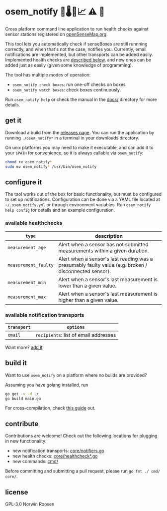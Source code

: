 # osem_notify 🔆🌡📡📈  ⚠ 📲

Cross platform command line application to run health checks against sensor stations registered on [openSenseMap.org](https://opensensemap.org).

This tool lets you automatically check if senseBoxes are still runnning correctly,
and when that's not the case, notifies you.
Currently, email notifications are implemented, but other transports can be added easily.
Implemented health checks are [described below](#possible-values-for-defaulthealthchecksevents), and new ones can be added just as easily (given some knowledge of programming).

The tool has multiple modes of operation:

- `osem_notify check boxes`: run one-off checks on boxes
- `osem_notify watch boxes`: check boxes continuously.

Run `osem_notify help` or check the manual in the [docs/](docs/osem_notify.md) directory for more details.

## get it
Download a build from the [releases page](https://github.com/noerw/osem_notify/releases/).
You can run the application by running `./osem_notify*` in a terminal in your downloads directory.

On unix platforms you may need to make it executable, and can add it to your `$PATH` for convenience, so it is always callable via `osem_notify`:
```sh
chmod +x osem_notify*
sudo mv osem_notify* /usr/bin/osem_notify
```

## configure it
The tool works out of the box for basic functionality, but must be configured to set up notifications.
Configuration can be done via a YAML file located at `~/.osem_notify.yml` or through environment variables.
Run `osem_notify help config` for details and an example configuration.

### available healthchecks

`type`               | description
---------------------|------------
`measurement_age`    | Alert when a sensor has not submitted measurements within a given duration.
`measurement_faulty` | Alert when a sensor's last reading was a presumably faulty value (e.g. broken / disconnected sensor).
`measurement_min`    | Alert when a sensor's last measurement is lower than a given value.
`measurement_max`    | Alert when a sensor's last measurement is higher than a given value.

### available notification transports
`transport` | `options`
------------|------------
`email`     | `recipients`: list of email addresses

Want more? [add it](#contribute)!

## build it
Want to use `osem_notify` on a platform where no builds are provided?

Assuming you have golang installed, run
```sh
go get -v -d ./
go build main.go
```

For cross-compilation, check [this guide](https://dave.cheney.net/2015/08/22/cross-compilation-with-go-1-5) out.

## contribute
Contributions are welcome!
Check out the following locations for plugging in new functionality:

- new notification transports: [core/notifiers.go](core/notifiers.go)
- new health checks: [core/healthcheck*.go](core/healtchecks.go)
- new commands: [cmd/](cmd/)

Before committing and submitting a pull request, please run `go fmt ./ cmd/ core/`.

## license
GPL-3.0 Norwin Roosen
